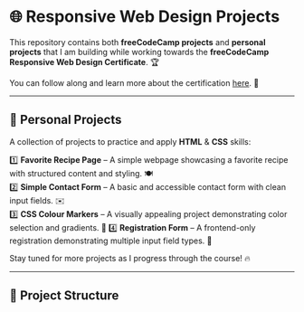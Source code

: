 # 🌐 Responsive Web Design Projects

This repository contains both **freeCodeCamp projects** and **personal projects** that I am building while working towards the **freeCodeCamp Responsive Web Design Certificate**. 🏆

You can follow along and learn more about the certification [here](https://www.freecodecamp.org/learn/2022/responsive-web-design/). 🚀

---

## 📌 Personal Projects

A collection of projects to practice and apply **HTML** & **CSS** skills:

1️⃣ **Favorite Recipe Page** – A simple webpage showcasing a favorite recipe with structured content and styling. 🍽️  
2️⃣ **Simple Contact Form** – A basic and accessible contact form with clean input fields. ✉️  
3️⃣ **CSS Colour Markers** – A visually appealing project demonstrating color selection and gradients. 🎨
4️⃣ **Registration Form** – A frontend-only registration demonstrating multiple input field types. 📝

Stay tuned for more projects as I progress through the course! 🔥

---

## 📂 Project Structure

